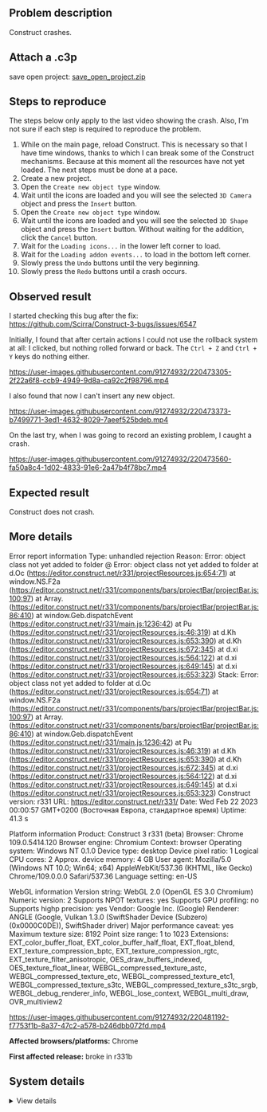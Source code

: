 ## Problem description

Construct crashes.

## Attach a .c3p

save open project: [save_open_project.zip](https://github.com/WilsonPercival/WilsonPercival/files/10798172/save_open_project.zip)

## Steps to reproduce

The steps below only apply to the last video showing the crash. Also, I'm not sure if each step is required to reproduce the problem.

1. While on the main page, reload Construct. This is necessary so that I have time windows, thanks to which I can break some of the Construct mechanisms. Because at this moment all the resources have not yet loaded. The next steps must be done at a pace.
2. Create a new project.
3. Open the `Create new object type` window.
4. Wait until the icons are loaded and you will see the selected `3D Camera` object and press the `Insert` button.
5. Open the `Create new object type` window.
6. Wait until the icons are loaded and you will see the selected `3D Shape` object and press the `Insert` button. Without waiting for the addition, click the `Cancel` button.
7. Wait for the `Loading icons...` in the lower left corner to load.
8. Wait for the `Loading addon events...` to load in the bottom left corner.
9. Slowly press the `Undo` buttons until the very beginning.
10. Slowly press the `Redo` buttons until a crash occurs.

## Observed result

I started checking this bug after the fix: https://github.com/Scirra/Construct-3-bugs/issues/6547

Initially, I found that after certain actions I could not use the rollback system at all: I clicked, but nothing rolled forward or back. The `Ctrl + Z` and `Ctrl + Y` keys do nothing either.

https://user-images.githubusercontent.com/91274932/220473305-2f22a6f8-ccb9-4949-9d8a-ca92c2f98796.mp4

I also found that now I can't insert any new object.

https://user-images.githubusercontent.com/91274932/220473373-b7499771-3ed1-4632-8029-7aeef525bdeb.mp4

On the last try, when I was going to record an existing problem, I caught a crash.

https://user-images.githubusercontent.com/91274932/220473560-fa50a8c4-1d02-4833-91e6-2a47b4f78bc7.mp4

## Expected result

Construct does not crash.

## More details

Error report information
Type: unhandled rejection
Reason: Error: object class not yet added to folder @ Error: object class not yet added to folder at d.Oc (https://editor.construct.net/r331/projectResources.js:654:71) at window.NS.F2a (https://editor.construct.net/r331/components/bars/projectBar/projectBar.js:100:97) at Array. (https://editor.construct.net/r331/components/bars/projectBar/projectBar.js:86:410) at window.Geb.dispatchEvent (https://editor.construct.net/r331/main.js:1236:42) at Pu (https://editor.construct.net/r331/projectResources.js:46:319) at d.Kh (https://editor.construct.net/r331/projectResources.js:653:390) at d.Kh (https://editor.construct.net/r331/projectResources.js:672:345) at d.xi (https://editor.construct.net/r331/projectResources.js:564:122) at d.xi (https://editor.construct.net/r331/projectResources.js:649:145) at d.xi (https://editor.construct.net/r331/projectResources.js:653:323)
Stack: Error: object class not yet added to folder at d.Oc (https://editor.construct.net/r331/projectResources.js:654:71) at window.NS.F2a (https://editor.construct.net/r331/components/bars/projectBar/projectBar.js:100:97) at Array. (https://editor.construct.net/r331/components/bars/projectBar/projectBar.js:86:410) at window.Geb.dispatchEvent (https://editor.construct.net/r331/main.js:1236:42) at Pu (https://editor.construct.net/r331/projectResources.js:46:319) at d.Kh (https://editor.construct.net/r331/projectResources.js:653:390) at d.Kh (https://editor.construct.net/r331/projectResources.js:672:345) at d.xi (https://editor.construct.net/r331/projectResources.js:564:122) at d.xi (https://editor.construct.net/r331/projectResources.js:649:145) at d.xi (https://editor.construct.net/r331/projectResources.js:653:323)
Construct version: r331
URL: https://editor.construct.net/r331/
Date: Wed Feb 22 2023 00:00:57 GMT+0200 (Восточная Европа, стандартное время)
Uptime: 41.3 s

Platform information
Product: Construct 3 r331 (beta)
Browser: Chrome 109.0.5414.120
Browser engine: Chromium
Context: browser
Operating system: Windows NT 0.1.0
Device type: desktop
Device pixel ratio: 1
Logical CPU cores: 2
Approx. device memory: 4 GB
User agent: Mozilla/5.0 (Windows NT 10.0; Win64; x64) AppleWebKit/537.36 (KHTML, like Gecko) Chrome/109.0.0.0 Safari/537.36
Language setting: en-US

WebGL information
Version string: WebGL 2.0 (OpenGL ES 3.0 Chromium)
Numeric version: 2
Supports NPOT textures: yes
Supports GPU profiling: no
Supports highp precision: yes
Vendor: Google Inc. (Google)
Renderer: ANGLE (Google, Vulkan 1.3.0 (SwiftShader Device (Subzero) (0x0000C0DE)), SwiftShader driver)
Major performance caveat: yes
Maximum texture size: 8192
Point size range: 1 to 1023
Extensions: EXT_color_buffer_float, EXT_color_buffer_half_float, EXT_float_blend, EXT_texture_compression_bptc, EXT_texture_compression_rgtc, EXT_texture_filter_anisotropic, OES_draw_buffers_indexed, OES_texture_float_linear, WEBGL_compressed_texture_astc, WEBGL_compressed_texture_etc, WEBGL_compressed_texture_etc1, WEBGL_compressed_texture_s3tc, WEBGL_compressed_texture_s3tc_srgb, WEBGL_debug_renderer_info, WEBGL_lose_context, WEBGL_multi_draw, OVR_multiview2

https://user-images.githubusercontent.com/91274932/220481192-f7753f1b-8a37-47c2-a578-b246dbb072fd.mp4

**Affected browsers/platforms:** Chrome

**First affected release:** broke in r331b

## System details

<details><summary>View details</summary>

Platform information
Product: Construct 3 r331 (beta)
Browser: Chrome 109.0.5414.120
Browser engine: Chromium
Context: browser
Operating system: Windows NT 0.1.0
Device type: desktop
Device pixel ratio: 1
Logical CPU cores: 2
Approx. device memory: 4 GB
User agent: Mozilla/5.0 (Windows NT 10.0; Win64; x64) AppleWebKit/537.36 (KHTML, like Gecko) Chrome/109.0.0.0 Safari/537.36
Language setting: en-US

Local storage
Storage quota (approx): 59 gb
Storage usage (approx): 198 mb (0.3%)
Persistant storage: No

Browser support notes
This list contains missing features that are not required, but could improve performance or user experience if supported.

UI effects are disabled in settings.
WebGL indicates a major performance caveat. It is probably using software rendering.
WebGL information
Version string: WebGL 2.0 (OpenGL ES 3.0 Chromium)
Numeric version: 2
Supports NPOT textures: yes
Supports GPU profiling: no
Supports highp precision: yes
Vendor: Google Inc. (Google)
Renderer: ANGLE (Google, Vulkan 1.3.0 (SwiftShader Device (Subzero) (0x0000C0DE)), SwiftShader driver)
Major performance caveat: yes
Maximum texture size: 8192
Point size range: 1 to 1023
Extensions:

EXT_color_buffer_float
EXT_color_buffer_half_float
EXT_float_blend
EXT_texture_compression_bptc
EXT_texture_compression_rgtc
EXT_texture_filter_anisotropic
OES_draw_buffers_indexed
OES_texture_float_linear
WEBGL_compressed_texture_astc
WEBGL_compressed_texture_etc
WEBGL_compressed_texture_etc1
WEBGL_compressed_texture_s3tc
WEBGL_compressed_texture_s3tc_srgb
WEBGL_debug_renderer_info
WEBGL_lose_context
WEBGL_multi_draw
OVR_multiview2
Audio information
System sample rate: 48000 Hz
Output channels: 2
Output interpretation: speakers
Supported decode formats:

WebM Opus (audio/webm; codecs=opus)
Ogg Opus (audio/ogg; codecs=opus)
WebM Vorbis (audio/webm; codecs=vorbis)
Ogg Vorbis (audio/ogg; codecs=vorbis)
MPEG-4 AAC (audio/mp4; codecs=mp4a.40.5)
MP3 (audio/mpeg)
FLAC (audio/flac)
PCM WAV (audio/wav; codecs=1)
Supported encode formats:

WebM Opus (audio/webm; codecs=opus)
Video information
Supported decode formats:

WebM AV1 (video/webm; codecs=av01.0.00M.08)
MP4 AV1 (video/mp4; codecs=av01.0.00M.08)
WebM VP9 (video/webm; codecs=vp9)
WebM VP8 (video/webm; codecs=vp8)
Ogg Theora (video/ogg; codecs=theora)
H.264 (video/mp4; codecs=avc1.42E01E)
Supported encode formats:

WebM VP9 (video/webm; codecs=vp9)
WebM VP8 (video/webm; codecs=vp8)

</details>
